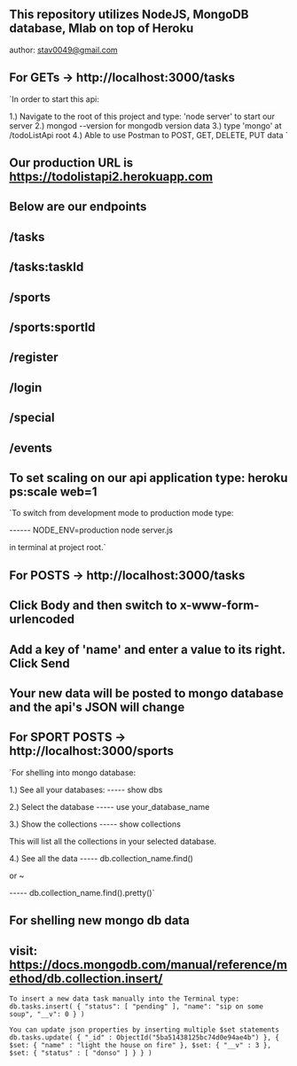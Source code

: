 ## This repository utilizes NodeJS, MongoDB database, Mlab on top of Heroku ##
author: <stav0049@gmail.com>

## For GETs -> http://localhost:3000/tasks ##

`In order to start this api:

1.) Navigate to the root of this project and type: 'node server' to start our server
2.) mongod --version for mongodb version data
3.) type 'mongo' at /todoListApi root
4.) Able to use Postman to POST, GET, DELETE, PUT data
`

## Our production URL is https://todolistapi2.herokuapp.com 
## Below are our endpoints

## /tasks
## /tasks:taskId
## /sports
## /sports:sportId
## /register
## /login
## /special
## /events

## To set scaling on our api application type: heroku ps:scale web=1 ##

`To switch from development mode to production mode type:

------ NODE_ENV=production node server.js

in terminal at project root.`

## For POSTS -> http://localhost:3000/tasks ##
## Click Body and then switch to x-www-form-urlencoded ##
## Add a key of 'name' and enter a value to its right. Click Send ##
## Your new data will be posted to mongo database and the api's JSON will change ##

## For SPORT POSTS -> http://localhost:3000/sports ##

`For shelling into mongo database:

1.) See all your databases:
----- show dbs

2.) Select the database
----- use your_database_name

3.) Show the collections
----- show collections

This will list all the collections in your selected database.

4.) See all the data
----- db.collection_name.find()

or ~

----- db.collection_name.find().pretty()`

## For shelling new mongo db data ##
## visit: https://docs.mongodb.com/manual/reference/method/db.collection.insert/ ##

`To insert a new data task manually into the Terminal type:`
`db.tasks.insert(
   {
   "status": [
      "pending"
    ],
      "name": "sip on some soup",
      "__v": 0
   }
)`


`You can update json properties by inserting multiple $set statements`
`db.tasks.update(
{ "_id" : ObjectId("5ba51438125bc74d0e94ae4b") },
  {
    $set: {
      "name" : "light the house on fire"
    },
    $set: {
      "__v" : 3
    },
    $set: {
    "status" : [
      "donso"
      ]
    }
  }
)`
